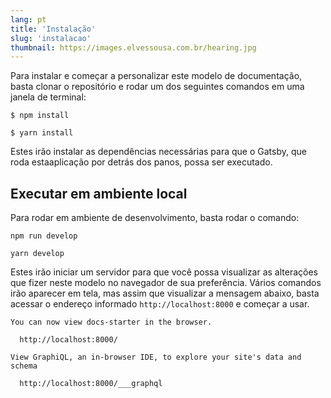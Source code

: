 ```yaml
---
lang: pt
title: 'Instalação'
slug: 'instalacao'
thumbnail: https://images.elvessousa.com.br/hearing.jpg
---
```


Para instalar e começar a personalizar este modelo de documentação, basta clonar o repositório e rodar um dos seguintes comandos em uma janela de terminal:

```shell title=NPM
$ npm install
```

```shell title=Yarn
$ yarn install
```

Estes irão instalar as dependências necessárias para que o Gatsby, que roda estaaplicação por detrás dos panos, possa ser executado.

## Executar em ambiente local

Para rodar em ambiente de desenvolvimento, basta rodar o comando:

```shell title=NPM
npm run develop
```

```shell title=Yarn
yarn develop
```

Estes irão iniciar um servidor para que você possa visualizar as alterações que fizer neste modelo no navegador de sua preferência. Vários comandos irão aparecer em tela, mas assim que visualizar a mensagem abaixo, basta acessar o endereço informado `http://localhost:8000` e começar a usar.

```shell title=Terminal
You can now view docs-starter in the browser.
⠀
  http://localhost:8000/
⠀
View GraphiQL, an in-browser IDE, to explore your site's data and schema
⠀
  http://localhost:8000/___graphql
```
